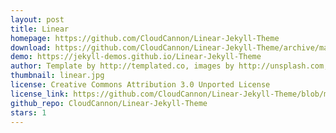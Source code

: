 ```yaml
---
layout: post
title: Linear
homepage: https://github.com/CloudCannon/Linear-Jekyll-Theme
download: https://github.com/CloudCannon/Linear-Jekyll-Theme/archive/master.zip
demo: https://jekyll-demos.github.io/Linear-Jekyll-Theme
author: Template by http://templated.co, images by http://unsplash.com, ported by http://cloudcannon.com
thumbnail: linear.jpg
license: Creative Commons Attribution 3.0 Unported License
license_link: https://github.com/CloudCannon/Linear-Jekyll-Theme/blob/master/LICENSE.txt
github_repo: CloudCannon/Linear-Jekyll-Theme
stars: 1
---
```

